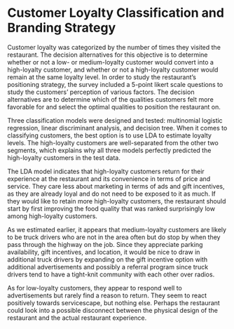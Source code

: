 # Customer Loyalty Classification and Branding Strategy
Customer loyalty was categorized by the number of times they visited the restaurant. The decision alternatives for this objective is 
to determine whether or not a low- or medium-loyalty customer would convert into a high-loyalty customer, and whether or not a high-loyalty customer would remain 
at the same loyalty level. 
In order to study the restaurant’s positioning strategy, the survey included a 5-point likert scale questions to study the customers’ perception of various factors. 
The decision alternatives are to determine which of the qualities customers felt more favorable for and select the optimal qualities to position the restaurant on.

Three classification models were designed and tested: multinomial logistic regression, linear discriminant analysis, and decision tree. When it comes to classifying customers, the best option is to use LDA to estimate loyalty levels. The high-loyalty customers are well-separated from the other 
two segments, which explains why all three models perfectly predicted the high-loyalty customers in the test data. 

The LDA model indicates that high-loyalty customers return for their experience at the restaurant and its convenience in terms of price and service. 
They care less about marketing in terms of ads and gift incentives, as they are already loyal and do not need to be exposed to it as much. If they would like 
to retain more high-loyalty customers, the restaurant should start by first improving the food quality that was ranked surprisingly low among high-loyalty customers.

As we estimated earlier, it appears that medium-loyalty customers are likely to be truck drivers who are not in the area often but do stop by when they 
pass through the highway on the job. Since they appreciate parking availability, gift incentives, and location, it would be nice to draw in additional truck drivers 
by expanding on the gift incentive option with additional advertisements and possibly a referral program since truck drivers tend to have a tight-knit community 
with each other over radios. 

As for low-loyalty customers, they appear to respond well to advertisements but rarely find a reason to return. They seem to react positively towards servicescape, 
but nothing else. Perhaps the restaurant could look into a possible disconnect between the physical design of the restaurant and the actual restaurant experience.
